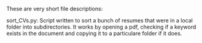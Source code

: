 These are very short file descriptions:

sort_CVs.py:
  Script written to sort a bunch of resumes that were in a local folder into subdirectories.
  It works by opening a pdf, checking if a keyword exists in the document and copying it to a 
  particulare folder if it does.  
